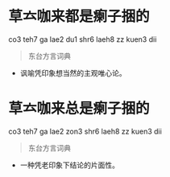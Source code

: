 # 草𠫓咖来都是瘌子捆的
co3 teh7 ga lae2 du1 shr6 laeh8 zz kuen3 dii
> 东台方言词典
- 讽喻凭印象想当然的主观唯心论。


# 草𠫓咖来总是瘌子捆的
co3 teh7 ga lae2 zon3 shr6 laeh8 zz kuen3 dii
> 东台方言词典
- 一种凭老印象下结论的片面性。
